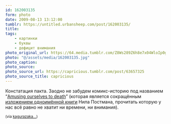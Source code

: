 ```yaml
---
id: 162003135
form: photo
date: 2009-08-13 13:12:00
tumblr: https://untitled.urbansheep.com/post/162003135/
title:
tags:
    - картинки
    - буквы
    - дефицит внимания
photo_original_url: https://64.media.tumblr.com/Z8Ws289Z6h8e7x04WloIp0g6o1_500.jpg
photo: "@/assets/media/162003135.jpg"
photo_caption:
photo_source:
photo_source_url: https://capricious.tumblr.com/post/63657325
photo_source_title: capricious
---
```


<p>Констатация пакта. Заодно не забудем комикс-историю под названием “<a href="http://www.recombinantrecords.net/2009/05/24/amusing-ourselves-to-death/">Amusing ourselves to death</a>” (которая является сокращённым <a href="http://en.wikipedia.org/wiki/Amusing_Ourselves_to_Death">изложением одноимённой книги</a> Нила Постмана, прочитать которую у нас всё равно не хватит ни времени, ни внимания).</p>

<p><small>(via <a href="http://kagurazakaundergroundresistance.tumblr.com/post/161464314">kagurazaka…</a>)</small></p>
